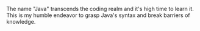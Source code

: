 The name "Java" transcends the coding realm and it's high time to learn it. This is my humble endeavor to grasp Java's syntax and break barriers of knowledge.